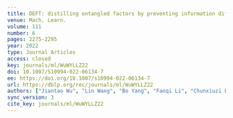 ```yaml
---
title: DEFT: distilling entangled factors by preventing information diffusion.
venue: Mach. Learn.
volume: 111
number: 6
pages: 2275-2295
year: 2022
type: Journal Articles
access: closed
key: journals/ml/WuWYLLZ22
doi: 10.1007/S10994-022-06134-7
ee: https://doi.org/10.1007/s10994-022-06134-7
url: https://dblp.org/rec/journals/ml/WuWYLLZ22
authors: ["Jiantao Wu", "Lin Wang", "Bo Yang", "Fanqi Li", "Chunxiuzi Liu", "Jin Zhou"]
sync_version: 3
cite_key: journals/ml/WuWYLLZ22
---
```

